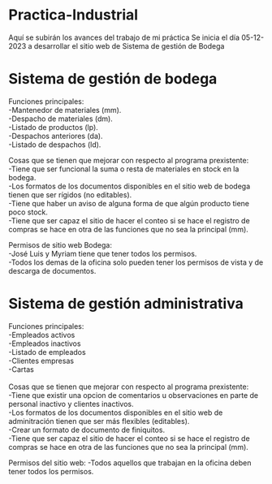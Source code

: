 # Practica-Industrial
Aquí se subirán los avances del trabajo de mi práctica 
Se inicia el día 05-12-2023 a desarrollar el sitio web de Sistema de gestión de Bodega

# Sistema de gestión de bodega
  Funciones principales:<br>
    -Mantenedor de materiales (mm).<br>
    -Despacho de materiales (dm).<br>
    -Listado de productos (lp).<br>
    -Despachos anteriores (da).<br>
    -Listado de despachos (ld).<br>

  Cosas que se tienen que mejorar con respecto al programa prexistente:<br>
    -Tiene que ser funcional la suma o resta de materiales en stock en la bodega.<br>
    -Los formatos de los documentos disponibles en el sitio web de bodega tienen que ser rígidos (no editables).<br>
    -Tiene que haber un aviso de alguna forma de que algún producto tiene poco stock.<br>
    -Tiene que ser capaz el sitio de hacer el conteo si se hace el registro de compras se hace en otra de las funciones que no sea la principal (mm).<br>

  Permisos de sitio web Bodega:<br>
    -José Luis y Myriam tiene que tener todos los permisos.<br>
    -Todos los demas de la oficina solo pueden tener los permisos de vista y de descarga de documentos.<br>

# Sistema de gestión administrativa
  Funciones principales:<br>
    -Empleados activos<br>
    -Empleados inactivos<br>
    -Listado de empleados<br>
    -Clientes empresas<br>
    -Cartas<br>
<br>
  Cosas que se tienen que mejorar con respecto al programa prexistente:<br>
    -Tiene que existir una opcion de comentarios u observaciones en parte de personal inactivo y clientes inactivos.<br>
    -Los formatos de los documentos disponibles en el sitio web de adminitración tienen que ser más flexibles (editables).<br>
    -Crear un formato de documento de finiquitos.<br>
    -Tiene que ser capaz el sitio de hacer el conteo si se hace el registro de compras se hace en otra de las funciones que no sea la principal (mm).<br>

  Permisos del sitio web:
    -Todos aquellos que trabajan en la oficina deben tener todos los permisos.
    
    
    
  
